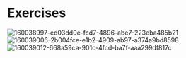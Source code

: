 # Exercises
![160038997-ed03dd0e-fcd7-4896-abe7-223eba485b21](https://user-images.githubusercontent.com/74465348/235140500-f54cbd90-c1a5-447a-a017-d4778148f94c.png)
![160039006-2b004fce-e1b2-4909-ab97-a374a9bd8598](https://user-images.githubusercontent.com/74465348/235140511-4616013d-0a44-440c-84ac-af8b5921dd57.png)
![160039012-668a59ca-901c-4fcd-ba7f-aaa299df817c](https://user-images.githubusercontent.com/74465348/235140521-941f93cb-2cf2-4b3b-b08b-66172b4b8b3a.png)

